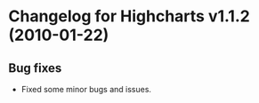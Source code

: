 # Changelog for Highcharts v1.1.2 (2010-01-22)
        

## Bug fixes
- Fixed some minor bugs and issues.
